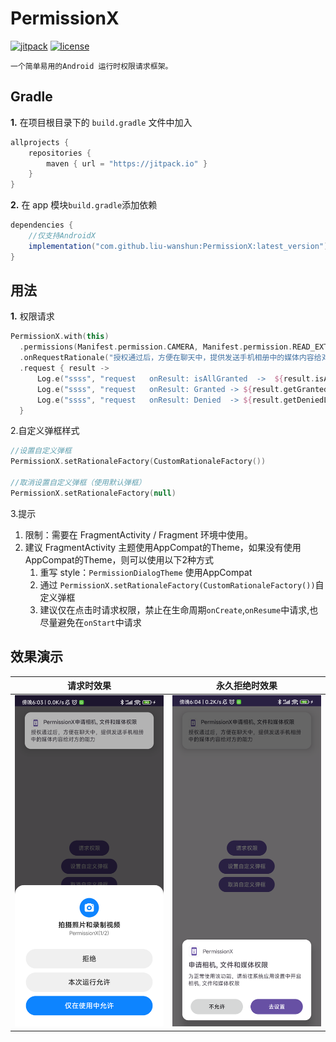 # PermissionX

[![jitpack](https://jitpack.io/v/liu-wanshun/PermissionX.svg)](https://jitpack.io/#liu-wanshun/PermissionX)
[![license](https://img.shields.io/badge/license-Apache%20License%202.0-blue.svg?style=flat)](https://www.apache.org/licenses/LICENSE-2.0)

	一个简单易用的Android 运行时权限请求框架。

## Gradle

**1.** 在项目根目录下的 `build.gradle` 文件中加入

```groovy
allprojects {
    repositories {
        maven { url = "https://jitpack.io" }
    }
}
```

**2.** 在 app 模块`build.gradle`添加依赖

```groovy
dependencies {
    //仅支持AndroidX
    implementation("com.github.liu-wanshun:PermissionX:latest_version")
}
```

## 用法

**1.** 权限请求

  ```kotlin
 PermissionX.with(this)
    .permissions(Manifest.permission.CAMERA, Manifest.permission.READ_EXTERNAL_STORAGE)
    .onRequestRationale("授权通过后，方便在聊天中，提供发送手机相册中的媒体内容给对方的能力")
    .request { result ->
        Log.e("ssss", "request   onResult: isAllGranted  ->  ${result.isAllGranted}")
        Log.e("ssss", "request   onResult: Granted -> ${result.getGrantedList()}")
        Log.e("ssss", "request   onResult: Denied  -> ${result.getDeniedList()}")
    }
  ```

2.自定义弹框样式

```kotlin
//设置自定义弹框
PermissionX.setRationaleFactory(CustomRationaleFactory())

//取消设置自定义弹框（使用默认弹框）
PermissionX.setRationaleFactory(null)
```

3.提示

1. 限制：需要在 FragmentActivity / Fragment 环境中使用。
2. 建议 FragmentActivity 主题使用AppCompat的Theme，如果没有使用AppCompat的Theme，则可以使用以下2种方式
    1. 重写 style：`PermissionDialogTheme` 使用AppCompat
    2. 通过 `PermissionX.setRationaleFactory(CustomRationaleFactory())`自定义弹框
    3. 建议仅在点击时请求权限，禁止在生命周期`onCreate`,`onResume`中请求,也尽量避免在`onStart`中请求

## 效果演示

| 请求时效果                                        | 永久拒绝时效果                                             |
|----------------------------------------------|-----------------------------------------------------|
| <img src="picture/request.png" width="360"/> | <img src="picture/denied_forever.png" width="360"/> |



